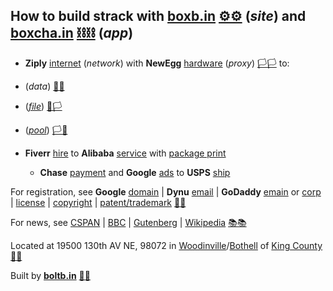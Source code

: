 
## How to build strack with **[boxb.in](https://boxb.in)** [⚙⚙](xn--8v8ha.ws) (*site*) and **[boxcha.in](https://boxcha.in)** [⛓⛓](xn--l9ha.ws) (*app*) 

-  **Ziply** [internet](https://ziplyfiber.com/login) (*network*) with **NewEgg** [hardware](https://www.newegg.com) (*proxy*) [🏳🏳](xn--en8ha.ws) to:

  - (*data*) [🏴🏴](xn--en8hb.ws)
  - (*[file](https://boxb.in/file)*) [🏴🏳](xn--fn8ha.ws)
  - (*[pool](https://boxb.in/pool)*) [🏳🏴](xn--en8hc.ws)

- **Fiverr** [hire](https://www.fiverr.com/) to **Alibaba** [service](https://www.alibaba.com) with [package print]()

  - **Chase** [payment](https://developer.authorize.net/api/reference/index.html#payment-transactions-debit-a-bank-account) and **Google** [ads](https://www.google.com/adsensenew/u/0/pub-1429497248082414/home?hl=en-US&signup-no-redirect=true) to **USPS** [ship](https://www.usps.com/business/web-tools-apis/documentation-updates.htm)

For registration, see **Google** [domain](https://domains.google.com) | **Dynu** [email](https://www.dynu.com) | **GoDaddy** [emain](https://dcc.godaddy.com/domains/?isc=cjc1off30) or [corp](https://ccfs.sos.wa.gov/#/Dashboard) | [license](https://secure.dor.wa.gov/) | [copyright](https://eco.copyright.gov/eService_enu/start.swe?SWECmd=Login&SWEPL=1&SRN=&SWETS=1584673446735) | [patent/trademark](https://www.uspto.gov/) [📮📮](xn--ku8ha.ws)

For news, see [CSPAN](https://www.c-span.org/) | [BBC](http://feeds.bbci.co.uk/news/rss.xml) | [Gutenberg](http://www.gutenberg.org/wiki/Main_Page) | [Wikipedia](http://www.wikipedia.org/wiki/Special:Random) [📚📚](xn--zt8ha.ws)

Located at 19500 130th AV NE, 98072 in [Woodinville](https://www.ci.woodinville.wa.us/)/[Bothell](http://www.ci.bothell.wa.us/) of [King County](https://www.kingcounty.gov/) [🌳🌳](xn--wh8ha.ws)


Built by **[boltb.in](https://boltb.in)** [🔩🔩](xn--8v8ha.ws) 
